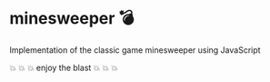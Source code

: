 # minesweeper 💣

Implementation of the classic game minesweeper using JavaScript 

💥 💥 💥 enjoy the blast 💥 💥 💥
